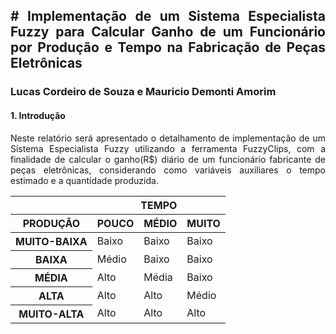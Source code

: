 <h2 align="justify">
# Implementação de um Sistema Especialista Fuzzy para Calcular Ganho de um Funcionário por Produção e Tempo na Fabricação de Peças Eletrônicas 
</h2>
<h3>
Lucas Cordeiro de Souza e Mauricio Demonti Amorim
</h3>
<h4>
1. Introdução
</h4>

<p align="justify">
    Neste relatório será apresentado o detalhamento de implementação de um Sistema Especialista Fuzzy utilizando a ferramenta FuzzyClips, com a finalidade de calcular o ganho(R$) diário de um funcionário fabricante de peças eletrônicas, considerando como variáveis auxiliares o tempo estimado e a quantidade produzida. 
</p>

<table align="center">
  <thead>
    <tr>
      <th></th>
      <th colspan='3'>TEMPO</th>
    </tr>
    <tr>
      <th>PRODUÇÃO</th>
      <th>POUCO</th>
      <th>MÉDIO</th>
      <th>MUITO</th>
    </tr>
  </thead>
  <tbody>
    <tr>
      <th>MUITO-BAIXA</th>
      <td>Baixo</td>
      <td>Baixo</td>
      <td>Baixo</td>
    </tr>
    <tr>
      <th>BAIXA</th>
      <td>Médio</td>
      <td>Baixo</td>
      <td>Baixo</td>
    </tr>
    <tr>
      <th>MÉDIA</th>
      <td>Alto</td>
      <td>Média</td>
      <td>Baixo</td>
    </tr>
        <tr>
      <th>ALTA</th>
      <td>Alto</td>
      <td>Alto</td>
      <td>Médio</td>
    </tr>
        <tr>
      <th>MUITO-ALTA</th>
      <td>Alto</td>
      <td>Alto</td>
      <td>Alto</td>
    </tr>
  </tbody>
</table>
